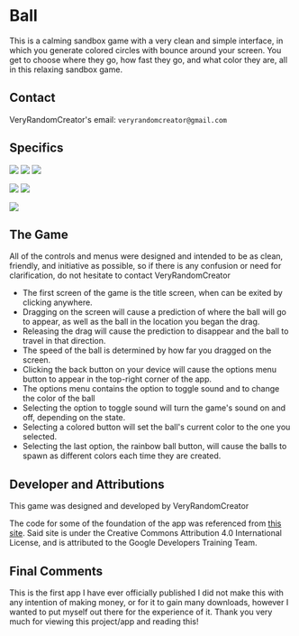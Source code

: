 # Ball
This is a calming sandbox game with a very clean and simple interface, in which you generate colored circles with bounce around your screen. You get to choose where they go, how fast they go, and what color they are, all in this relaxing sandbox game.

## Contact
VeryRandomCreator's email: `veryrandomcreator@gmail.com`

## Specifics
<img src="https://img.shields.io/badge/Latest%20Release-Dec%2028%2C%202022-yellow">  <img src="https://img.shields.io/badge/Version-1.0.0-green">  <a href="https://github.com/VeryRandomCreator/Ball/blob/master/LICENSE.md"><img src="https://img.shields.io/badge/License-MIT%20License-blue"></a>

<img src="https://img.shields.io/badge/Target%20API%20Level-API%2032%20(Android%2012L)-red">  <img src="https://img.shields.io/badge/Minimum%20API%20Level-API%2021%20(Android%205.0)-orange">

<a href="https://github.com/VeryRandomCreator/Ball/blob/master/PRIVACY_POLICY.md"><img src="https://img.shields.io/badge/Privacy%20Policy-PRIVACY_POLICY.md-blueviolet"></a>

## The Game
All of the controls and menus were designed and intended to be as clean, friendly, and initiative as possible, so if there is any confusion or need for clarification, do not hesitate to contact VeryRandomCreator
* The first screen of the game is the title screen, when can be exited by clicking anywhere.
* Dragging on the screen will cause a prediction of where the ball will go to appear, as well as the ball in the location you began the drag.
* Releasing the drag will cause the prediction to disappear and the ball to travel in that direction.
* The speed of the ball is determined by how far you dragged on the screen.
* Clicking the back button on your device will cause the options menu button to appear in the top-right corner of the app.
* The options menu contains the option to toggle sound and to change the color of the ball
* Selecting the option to toggle sound will turn the game's sound on and off, depending on the state. 
* Selecting a colored button will set the ball's current color to the one you selected. 
* Selecting the last option, the rainbow ball button, will cause the balls to spawn as different colors each time they are created.

## Developer and Attributions
This game was designed and developed by VeryRandomCreator

The code for some of the foundation of the app was referenced from <a href="https://google-developer-training.github.io/android-developer-advanced-course-practicals/unit-5-advanced-graphics-and-views/lesson-11-canvas/11-2-p-create-a-surfaceview/11-2-p-create-a-surfaceview.html">this site</a>. Said site is under the Creative Commons Attribution 4.0 International License, and is attributed to the Google Developers Training Team.

## Final Comments
This is the first app I have ever officially published I did not make this with any intention of making money, or for it to gain many downloads, however I wanted to put myself out there for the experience of it. Thank you very much for viewing this project/app and reading this!
